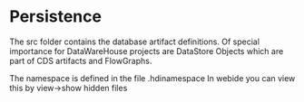 # Persistence
The src folder contains the database artifact definitions.
Of special importance for DataWareHouse projects are
DataStore Objects which are part of CDS artifacts and
FlowGraphs.

The namespace is defined in the file .hdinamespace
In webide you can view this by view->show hidden files
